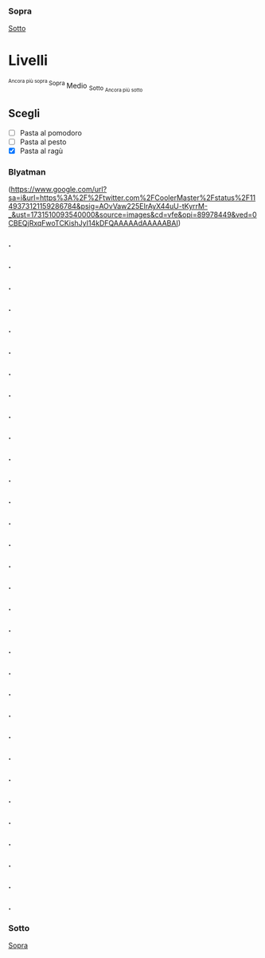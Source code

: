 ### Sopra
[Sotto](#sotto)
# Livelli 
<sup><sup> Ancora più sopra </sup> Sopra </sup> Medio <sub> Sotto <sub> Ancora più sotto </sub></sub>

## Scegli
- [ ] Pasta al pomodoro
- [ ] Pasta al pesto
- [x] Pasta al ragù

### Blyatman 
(https://www.google.com/url?sa=i&url=https%3A%2F%2Ftwitter.com%2FCoolerMaster%2Fstatus%2F1149373121159286784&psig=AOvVaw225EIrAyX44uU-tKyrrM-_&ust=1731510093540000&source=images&cd=vfe&opi=89978449&ved=0CBEQjRxqFwoTCKishJyI14kDFQAAAAAdAAAAABAI)


### .
### .
### .
### .
### .
### .
### . 
### .
### .
### .
### .
### .
### .
### .
### .
### .
### .
### .
### .
### .
### .
### .
### .
### .
### .
### .
### .
### .
### .
### .
### .
### .
### Sotto
[Sopra](#sopra)
